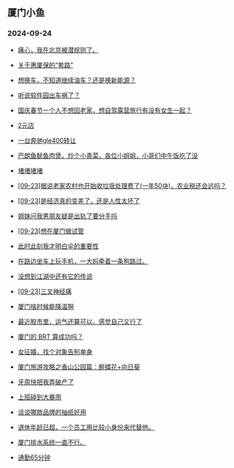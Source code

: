 ## 厦门小鱼 
### 2024-09-24

+ [痛心，我在北京被潜规则了。](http://bbs.xmfish.com/read-htm-tid-18246118.html)

+ [关于惠厦保的“套路”](http://bbs.xmfish.com/read-htm-tid-18246057.html)

+ [想换车，不知道继续油车？还是换新能源？](http://bbs.xmfish.com/read-htm-tid-18246084.html)

+ [听说软件园出车祸了？](http://bbs.xmfish.com/read-htm-tid-18246076.html)

+ [国庆春节一个人不想回老家，想自驾露营旅行有没有女生一起？](http://bbs.xmfish.com/read-htm-tid-18246015.html)

+ [2元店](http://bbs.xmfish.com/read-htm-tid-18246017.html)

+ [一台奔驰gle400转让](http://bbs.xmfish.com/read-htm-tid-18246077.html)

+ [巴朗鱼鱿鱼肉煲，炒个小青菜，各位小姐姐，小哥们中午饭吃了没](http://bbs.xmfish.com/read-htm-tid-18246120.html)

+ [堵堵堵堵](http://bbs.xmfish.com/read-htm-tid-18246033.html)

+ [[09-23]据说老家农村也开始收垃圾处理费了(一年50块)，农业税还会远吗？](http://bbs.xmfish.com/read-htm-tid-18246081.html)

+ [[09-23]是经济真的变差了，还是人性太坏了](http://bbs.xmfish.com/read-htm-tid-18246198.html)

+ [姐妹问我男朋友疑是出轨了要分手吗](http://bbs.xmfish.com/read-htm-tid-18246192.html)

+ [[09-23]想在厦门做试管](http://bbs.xmfish.com/read-htm-tid-18246187.html)

+ [此时此刻我才明白伞的重要性](http://bbs.xmfish.com/read-htm-tid-18246103.html)

+ [在路边坐车上玩手机，一大妈牵着一条狗路过。](http://bbs.xmfish.com/read-htm-tid-18246137.html)

+ [没想到江湖中还有它的传说](http://bbs.xmfish.com/read-htm-tid-18246182.html)

+ [[09-23]三叉神经痛](http://bbs.xmfish.com/read-htm-tid-18246119.html)

+ [厦门啥时候能降温啊](http://bbs.xmfish.com/read-htm-tid-18246202.html)

+ [最近股市里，运气还算可以，感觉自己又行了](http://bbs.xmfish.com/read-htm-tid-18246130.html)

+ [厦门的 BRT 算成功吗？](http://bbs.xmfish.com/read-htm-tid-18246301.html)

+ [女征婚，找个对象告别单身](http://bbs.xmfish.com/read-htm-tid-18246232.html)

+ [厦门旅游攻略之香山公园篇：醉蝶花+向日葵](http://bbs.xmfish.com/read-htm-tid-18246138.html)

+ [牙周快把我弄破产了](http://bbs.xmfish.com/read-htm-tid-18246277.html)

+ [上班碰到大暴雨](http://bbs.xmfish.com/read-htm-tid-18246296.html)

+ [谈谈哪款品牌的抽纸好用](http://bbs.xmfish.com/read-htm-tid-18246274.html)

+ [退休年龄已超，一个员工用比较小身份来代替他。](http://bbs.xmfish.com/read-htm-tid-18246278.html)

+ [厦门排水系统一直不行。](http://bbs.xmfish.com/read-htm-tid-18246308.html)

+ [通勤65分钟](http://bbs.xmfish.com/read-htm-tid-18246304.html)

